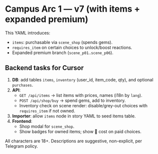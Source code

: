 # Campus Arc 1 — v7 (with items + expanded premium)

This YAML introduces:
- `items`: purchasable via `scene_shop` (spends gems).
- `requires_item` on certain choices to unlock/boost reactions.
- Expanded premium branch (`scene_p01`..`scene_p06`).

## Backend tasks for Cursor
1) **DB**: add tables `items`, `inventory` (user_id, item_code, qty), and optional `purchases`.
2) **API**:
   - `GET /api/items` -> list items with prices, names (i18n by `lang`).
   - `POST /api/shop/buy` -> spend gems, add to inventory.
   - Inventory check on scene render: disable/grey-out choices with `requires_item` if not owned.
3) **Importer**: allow `items` node in story YAML to seed items table.
4) **Frontend**:
   - Shop modal for `scene_shop`.
   - Show badges for owned items; show 💎 cost on paid choices.

All characters are 18+. Descriptions are suggestive, non-explicit, per Telegram policy.
